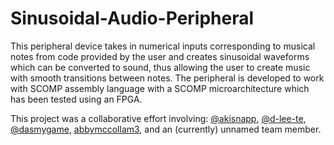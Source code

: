# Sinusoidal-Audio-Peripheral
This peripheral device takes in numerical inputs corresponding to musical notes from code provided by the user and creates sinusoidal waveforms which can be converted to sound, thus allowing the user to create music with smooth transitions between notes. The peripheral is developed to work with SCOMP assembly language with a SCOMP microarchitecture which has been tested using an FPGA.

This project was a collaborative effort involving: [@akisnapp](https://github.com/akisnapp), [@d-lee-te](https://github.com/d-lee-te?tab=repositories), [@dasmygame](https://github.com/dasmygame), [abbymccollam3](https://github.com/abbymccollam3), and an (currently) unnamed team member.
